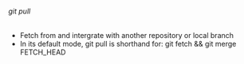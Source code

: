 ###### git pull

- Fetch from and intergrate with another repository or local branch
- In its default mode, git pull is shorthand for:
      git fetch && git merge FETCH_HEAD
